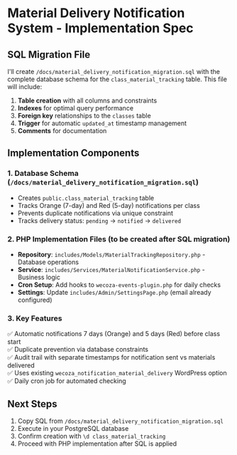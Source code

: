 # Material Delivery Notification System - Implementation Spec

## SQL Migration File

I'll create `/docs/material_delivery_notification_migration.sql` with the complete database schema for the `class_material_tracking` table. This file will include:

1. **Table creation** with all columns and constraints
2. **Indexes** for optimal query performance
3. **Foreign key** relationships to the `classes` table
4. **Trigger** for automatic `updated_at` timestamp management
5. **Comments** for documentation

## Implementation Components

### 1. Database Schema (`/docs/material_delivery_notification_migration.sql`)
- Creates `public.class_material_tracking` table
- Tracks Orange (7-day) and Red (5-day) notifications per class
- Prevents duplicate notifications via unique constraint
- Tracks delivery status: `pending` → `notified` → `delivered`

### 2. PHP Implementation Files (to be created after SQL migration)
- **Repository**: `includes/Models/MaterialTrackingRepository.php` - Database operations
- **Service**: `includes/Services/MaterialNotificationService.php` - Business logic
- **Cron Setup**: Add hooks to `wecoza-events-plugin.php` for daily checks
- **Settings**: Update `includes/Admin/SettingsPage.php` (email already configured)

### 3. Key Features
✅ Automatic notifications 7 days (Orange) and 5 days (Red) before class start  
✅ Duplicate prevention via database constraints  
✅ Audit trail with separate timestamps for notification sent vs materials delivered  
✅ Uses existing `wecoza_notification_material_delivery` WordPress option  
✅ Daily cron job for automated checking  

## Next Steps
1. Copy SQL from `/docs/material_delivery_notification_migration.sql` 
2. Execute in your PostgreSQL database
3. Confirm creation with `\d class_material_tracking`
4. Proceed with PHP implementation after SQL is applied